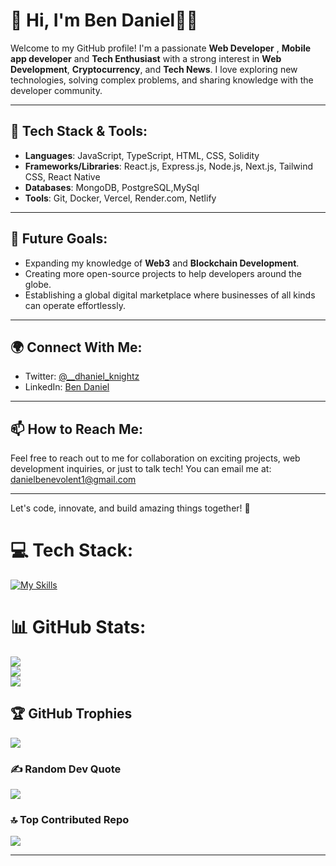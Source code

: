 # 👋 Hi, I'm Ben Daniel👨‍💻

 Welcome to my GitHub profile! I'm a passionate **Web Developer** , **Mobile app developer** and **Tech Enthusiast** with a strong interest in **Web Development**, **Cryptocurrency**, and **Tech News**. I love exploring new technologies, solving complex problems, and sharing knowledge with the developer community.
 
 ---
 
 ## 🔧 Tech Stack & Tools:
 - **Languages**: JavaScript, TypeScript, HTML, CSS, Solidity
 - **Frameworks/Libraries**: React.js, Express.js, Node.js, Next.js, Tailwind CSS, React Native
 - **Databases**: MongoDB, PostgreSQL,MySql
 - **Tools**: Git, Docker, Vercel, Render.com, Netlify
 
 ---
 
 ## 🎯 Future Goals:
 - Expanding my knowledge of **Web3** and **Blockchain Development**.
 - Creating more open-source projects to help developers around the globe.
 - Establishing a global digital marketplace where businesses of all kinds can operate effortlessly.
 
 ---
 
 ## 🌍 Connect With Me:
 - Twitter: [@__dhaniel_knightz](https://x.com/dhaniel_knightz)
 - LinkedIn: [Ben Daniel](https://linkedin.com/in/ben-daniel-671883271)
 
 ---
 
 ## 📫 How to Reach Me:
 Feel free to reach out to me for collaboration on exciting projects, web development inquiries, or just to talk tech! You can email me at: [danielbenevolent1@gmail.com](danielbenevolent1@gmail.com)
 
 ---
 
 Let's code, innovate, and build amazing things together! 🚀




# 💻 Tech Stack:
[![My Skills](https://skillicons.dev/icons?i=js,html,css,express,react,nodejs,nextjs,mongodb,vue,solidity,sass,typescript,tailwind,python,git,fastapi,redux,firebase,mysql,reactnative)](https://skillicons.dev)
# 📊 GitHub Stats:
![](https://github-readme-stats.vercel.app/api?username=Dhanielgeek&theme=dark&hide_border=false&include_all_commits=false&count_private=false)<br/>
![](https://github-readme-streak-stats.herokuapp.com/?user=Dhanielgeek&theme=dark&hide_border=false)<br/>
![](https://github-readme-stats.vercel.app/api/top-langs/?username=Dhanielgeek&theme=dark&hide_border=false&include_all_commits=false&count_private=false&layout=compact)

## 🏆 GitHub Trophies
![](https://github-profile-trophy.vercel.app/?username=Dhanielgeek&theme=radical&no-frame=false&no-bg=false&margin-w=4)

### ✍️ Random Dev Quote
![](https://quotes-github-readme.vercel.app/api?type=horizontal&theme=radical)

### 🔝 Top Contributed Repo
![](https://github-contributor-stats.vercel.app/api?username=Dhanielgeek&limit=5&theme=dark&combine_all_yearly_contributions=true)

---

<!-- Proudly created with GPRM ( https://gprm.itsvg.in ) -->


